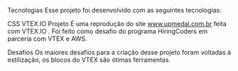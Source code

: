 Tecnologias
Esse projeto foi desenvolvido com as seguintes tecnologias:

CSS
VTEX.IO
 Projeto
É uma reprodução do site www.upmedal.com.br feita com VTEX.IO . Foi feito como desafio do programa HiringCoders em parceria com VTEX e AWS.

 Desafios
Os maiores desafios para a criação desse projeto foram voltadas à estilização, os blocos do VTEX são ótimas ferramentas.